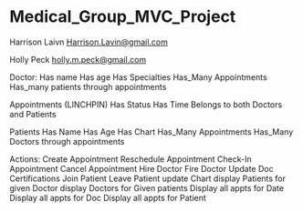 # Medical_Group_MVC_Project

Harrison Laivn
Harrison.Lavin@gmail.com

Holly Peck
holly.m.peck@gmail.com

Doctor:
  Has name
  Has age
  Has Specialties
  Has_Many Appointments
  Has_many patients through appointments

Appointments (LINCHPIN)
  Has Status
  Has Time
  Belongs to both Doctors and Patients

Patients
  Has Name
  Has Age
  Has Chart
  Has_Many Appointments
  Has_Many Doctors through appointments

Actions:
  Create Appointment
  Reschedule Appointment
  Check-In Appointment
  Cancel Appointment
  Hire Doctor
  Fire Doctor
  Update Doc Certifications
  Join Patient
  Leave Patient
  update Chart
  display Patients for given Doctor
  display Doctors for Given patients
  Display all appts for Date
  Display all appts for Doc
  Display all appts for Patient